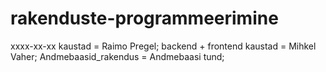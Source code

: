 # rakenduste-programmeerimine

xxxx-xx-xx kaustad = Raimo Pregel;
backend + frontend kaustad = Mihkel Vaher;
Andmebaasid_rakendus = Andmebaasi tund;
